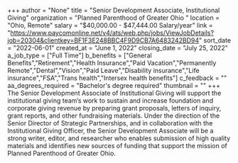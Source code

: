 +++
author = "None"
title = "Senior Development Associate, Institutional Giving"
organization = "Planned Parenthood of Greater Ohio "
location = "Ohio, Remote"
salary = "$40,000.00 - $47,444.00 Salary/year"
link = "https://www.paycomonline.net/v4/ats/web.php/jobs/ViewJobDetails?job=20304&clientkey=BF1F3E248BBC4F9D9CB7A6483242BD94"
sort_date = "2022-06-01"
created_at = "June 1, 2022"
closing_date = "July 25, 2022"
a_job_type = ["Full Time"]
b_benefits = ["General Benefits","Retirement","Health Insurance","Paid Vacation","Permanently Remote","Dental","Vision","Paid Leave","Disability insurance","Life insurance","FSA","Trans health","Intersex health benefits"]
c_feedback = ""
aa_degrees_required = "Bachelor's degree required"
thumbnail = ""
+++
The Senior Development Associate of Institutional Giving will support the institutional giving team’s work to sustain and increase foundation and corporate giving revenue by preparing grant proposals, letters of inquiry, grant reports, and other fundraising materials. Under the direction of the Senior Director of Strategic Partnerships, and in collaboration with the Institutional Giving Officer, the Senior Development Associate will be a strong writer, editor, and researcher who enables submission of high quality materials and identifies new sources of funding that support the mission of Planned Parenthood of Greater Ohio.